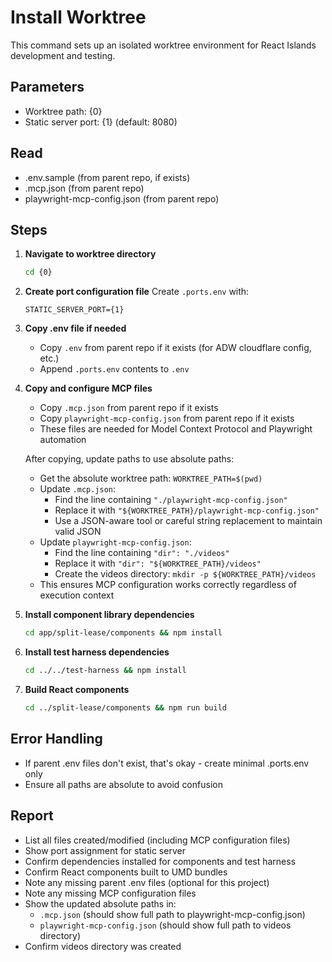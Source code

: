 # Install Worktree

This command sets up an isolated worktree environment for React Islands development and testing.

## Parameters
- Worktree path: {0}
- Static server port: {1} (default: 8080)

## Read
- .env.sample (from parent repo, if exists)
- .mcp.json (from parent repo)
- playwright-mcp-config.json (from parent repo)

## Steps

1. **Navigate to worktree directory**
   ```bash
   cd {0}
   ```

2. **Create port configuration file**
   Create `.ports.env` with:
   ```
   STATIC_SERVER_PORT={1}
   ```

3. **Copy .env file if needed**
   - Copy `.env` from parent repo if it exists (for ADW cloudflare config, etc.)
   - Append `.ports.env` contents to `.env`

4. **Copy and configure MCP files**
   - Copy `.mcp.json` from parent repo if it exists
   - Copy `playwright-mcp-config.json` from parent repo if it exists
   - These files are needed for Model Context Protocol and Playwright automation

   After copying, update paths to use absolute paths:
   - Get the absolute worktree path: `WORKTREE_PATH=$(pwd)`
   - Update `.mcp.json`:
     - Find the line containing `"./playwright-mcp-config.json"`
     - Replace it with `"${WORKTREE_PATH}/playwright-mcp-config.json"`
     - Use a JSON-aware tool or careful string replacement to maintain valid JSON
   - Update `playwright-mcp-config.json`:
     - Find the line containing `"dir": "./videos"`
     - Replace it with `"dir": "${WORKTREE_PATH}/videos"`
     - Create the videos directory: `mkdir -p ${WORKTREE_PATH}/videos`
   - This ensures MCP configuration works correctly regardless of execution context

5. **Install component library dependencies**
   ```bash
   cd app/split-lease/components && npm install
   ```

6. **Install test harness dependencies**
   ```bash
   cd ../../test-harness && npm install
   ```

7. **Build React components**
   ```bash
   cd ../split-lease/components && npm run build
   ```

## Error Handling
- If parent .env files don't exist, that's okay - create minimal .ports.env only
- Ensure all paths are absolute to avoid confusion

## Report
- List all files created/modified (including MCP configuration files)
- Show port assignment for static server
- Confirm dependencies installed for components and test harness
- Confirm React components built to UMD bundles
- Note any missing parent .env files (optional for this project)
- Note any missing MCP configuration files
- Show the updated absolute paths in:
  - `.mcp.json` (should show full path to playwright-mcp-config.json)
  - `playwright-mcp-config.json` (should show full path to videos directory)
- Confirm videos directory was created